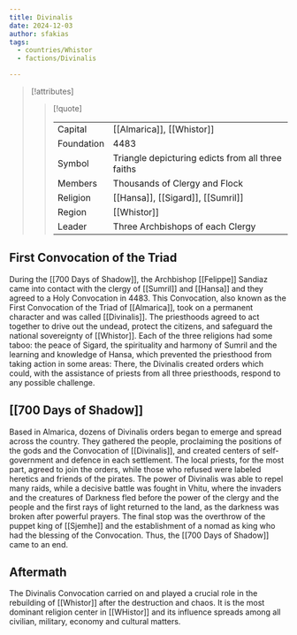 ```yaml
---
title: Divinalis
date: 2024-12-03
author: sfakias
tags:
  - countries/Whistor
  - factions/Divinalis

---
```

> [!attributes]
> 
> > [!quote]
> >
> > | | |
> > | --- | --- |
> > | Capital | [[Almarica]], [[Whistor]] |
> > | Foundation | 4483 |
> > | Symbol | Triangle depicturing edicts from all three faiths |
> > | Members | Thousands of Clergy and Flock |
> > | Religion | [[Hansa]], [[Sigard]], [[Sumril]] |
> > | Region | [[Whistor]] |
> > | Leader | Three Archbishops of each Clergy |

## First Convocation of the Triad

During the [[700 Days of Shadow]], the Archbishop [[Felippe]] Sandiaz came into contact with the clergy of [[Sumril]] and [[Hansa]] and they agreed to a Holy Convocation in 4483. This Convocation, also known as the First Convocation of the Triad of [[Almarica]], took on a permanent character and was called [[Divinalis]]. The priesthoods agreed to act together to drive out the undead, protect the citizens, and safeguard the national sovereignty of [[Whistor]]. Each of the three religions had some taboo: the peace of Sigard, the spirituality and harmony of Sumril and the learning and knowledge of Hansa, which prevented the priesthood from taking action in some areas: There, the Divinalis created orders which could, with the assistance of priests from all three priesthoods, respond to any possible challenge.

## [[700 Days of Shadow]]

Based in Almarica, dozens of Divinalis orders began to emerge and spread across the country. They gathered the people, proclaiming the positions of the gods and the Convocation of [[Divinalis]], and created centers of self-government and defence in each settlement. The local priests, for the most part, agreed to join the orders, while those who refused were labeled heretics and friends of the pirates. The power of Divinalis was able to repel many raids, while a decisive battle was fought in Vhitu, where the invaders and the creatures of Darkness fled before the power of the clergy and the people and the first rays of light returned to the land, as the darkness was broken after powerful prayers. The final stop was the overthrow of the puppet king of [[Sjemhe]] and the establishment of a nomad as king who had the blessing of the Convocation. Thus, the [[700 Days of Shadow]] came to an end.

## Aftermath

The Divinalis Convocation carried on and played a crucial role in the rebuilding of [[Whistor]] after the destruction and chaos. It is the most dominant religion center in [[WHistor]] and its influence spreads among all civilian, military, economy and cultural matters.